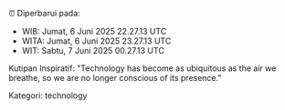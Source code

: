⏰ Diperbarui pada:
- WIB: Jumat, 6 Juni 2025 22.27.13 UTC
- WITA: Jumat, 6 Juni 2025 23.27.13 UTC
- WIT: Sabtu, 7 Juni 2025 00.27.13 UTC

Kutipan Inspiratif:
"Technology has become as ubiquitous as the air we breathe, so we are no longer conscious of its presence."


Kategori: technology

